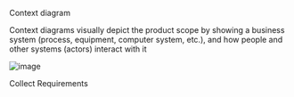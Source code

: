 Context diagram

Context diagrams visually depict the product scope by showing 
a business system (process, equipment, computer system, etc.), and how people and other systems (actors) interact 
with it

![image](https://user-images.githubusercontent.com/51868740/203891198-3378d388-db35-452c-acc3-aa17d65b8dbe.png)


Collect Requirements
